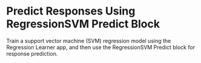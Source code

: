 # **Predict Responses Using RegressionSVM Predict Block**

Train a support vector machine (SVM) regression model using the Regression Learner app, and then use the RegressionSVM Predict block for response prediction.

